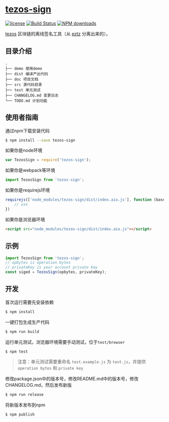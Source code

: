 # [tezos-sign](https://github.com/yugasun/tezos-sign)

[![license](https://img.shields.io/badge/license-MIT-blue.svg)](https://github.com/yugasun/tezos-sign/blob/master/LICENSE)
[![Build Status](https://travis-ci.org/yugasun/tezos-sign.svg?branch=master)](https://travis-ci.org/yugasun/tezos-sign)
[![NPM downloads](http://img.shields.io/npm/dm/tezos-sign.svg?style=flat-square)](http://www.npmtrends.com/tezos-sign)

[tezos](https://tezos.com/) 区块链的离线签名工具（从 [eztz](https://github.com/TezTech/eztz) 分离出来的）。

## 目录介绍

```
.
├── demo 使用demo
├── dist 编译产出代码
├── doc 项目文档
├── src 源代码目录
├── test 单元测试
├── CHANGELOG.md 变更日志
└── TODO.md 计划功能
```

## 使用者指南
通过npm下载安装代码

```bash
$ npm install --save tezos-sign
```

如果你是node环境

```js
var TezosSign = require('tezos-sign');
```

如果你是webpack等环境

```js
import TezosSign from 'tezos-sign';
```

如果你是requirejs环境

```js
requirejs(['node_modules/tezos-sign/dist/index.aio.js'], function (base) {
    // xxx
})
```

如果你是浏览器环境

```html
<script src="node_modules/tezos-sign/dist/index.aio.js"></script>
```

## 示例

```js
import TezosSign from 'tezos-sign';
// opbytes is operation bytes
// privateKey is your account private key
const siged = TezosSign(opbytes, privateKey);
```

## 开发

首次运行需要先安装依赖

```bash
$ npm install
```

一键打包生成生产代码

```bash
$ npm run build
```

运行单元测试，浏览器环境需要手动测试，位于`test/browser`

```bash
$ npm test
```

> 注意：单元测试需要重命名 `test.example.js` 为 `test.js`，并提供 `operation bytes` 和 `private key`

修改package.json中的版本号，修改README.md中的版本号，修改CHANGELOG.md，然后发布新版

```bash
$ npm run release
```

将新版本发布到npm

```bash
$ npm publish
```